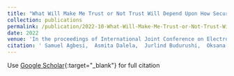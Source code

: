 ```yaml
---
title: "What Will Make Me Trust or Not Trust Will Depend Upon How Secure the Technology Is”: Factors Influencing Trust Perceptions of the Use of Election Technologie"
collection: publications
permalink: /publication/2022-10-What-Will-Make-Me-Trust-or-Not-Trust-Will-Depend-Upon-How-Secure-the-Technology-Is-Factors-Influencing-Trust-Perceptions-of-the-Use-of-Election-Technologie
date: 2022
venue: 'In the proceedings of International Joint Conference on Electronic Voting'
citation: ' Samuel Agbesi,  Asmita Dalela,  Jurlind Budurushi,  Oksana Kulyk, &quot;What Will Make Me Trust or Not Trust Will Depend Upon How Secure the Technology Is”: Factors Influencing Trust Perceptions of the Use of Election Technologie.&quot; In the proceedings of International Joint Conference on Electronic Voting, 2022.'
---
```

Use [Google Scholar](https://scholar.google.com/scholar?q=What+Will+Make+Me+Trust+or+Not+Trust+Will+Depend+Upon+How+Secure+the+Technology+Is”:+Factors+Influencing+Trust+Perceptions+of+the+Use+of+Election+Technologie){:target="_blank"} for full citation